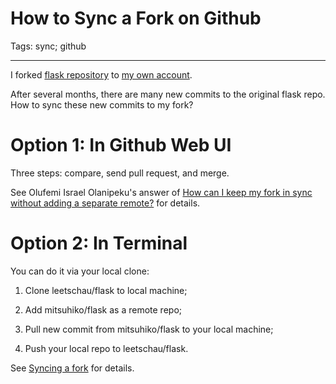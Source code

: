 # How to Sync a Fork on Github
Tags: sync; github

------

I forked [flask repository](https://github.com/mitsuhiko/flask) to
[my own account](https://github.com/leetschau/flask).

After several months, there are many new commits to the original flask repo.
How to sync these new commits to my fork?

# Option 1: In Github Web UI

Three steps: compare, send pull request, and merge.

See Olufemi Israel Olanipeku's answer of
[How can I keep my fork in sync without adding a separate remote?](http://stackoverflow.com/questions/20984802/how-can-i-keep-my-fork-in-sync-without-adding-a-separate-remote/21131381#21131381) for details.

# Option 2: In Terminal

You can do it via your local clone:

1. Clone leetschau/flask to local machine;

1. Add mitsuhiko/flask as a remote repo;

1. Pull new commit from mitsuhiko/flask to your local machine;

1. Push your local repo to leetschau/flask.

See [Syncing a fork](https://help.github.com/articles/syncing-a-fork/) for details.
